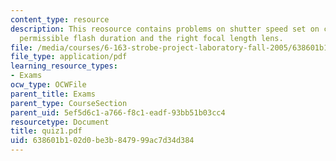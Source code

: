 ```yaml
---
content_type: resource
description: This reosource contains problems on shutter speed set on camera, maximum
  permissible flash duration and the right focal length lens.
file: /media/courses/6-163-strobe-project-laboratory-fall-2005/638601b102d0be3b847999ac7d34d384_quiz1.pdf
file_type: application/pdf
learning_resource_types:
- Exams
ocw_type: OCWFile
parent_title: Exams
parent_type: CourseSection
parent_uid: 5ef5d6c1-a766-f8c1-eadf-93bb51b03cc4
resourcetype: Document
title: quiz1.pdf
uid: 638601b1-02d0-be3b-8479-99ac7d34d384
---
```

